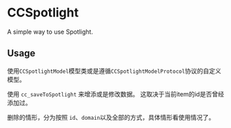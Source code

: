 # CCSpotlight
A simple way to use Spotlight.

## Usage

使用`CCSpotlightModel`模型类或是遵循`CCSpotlightModelProtocol`协议的自定义模型。

使用 `cc_saveToSpotlight` 来增添或是修改数据。 这取决于当前item的id是否曾经添加过。

删除的情形，分为按照 `id`、`domain`以及全部的方式，具体情形看使用情况了。

